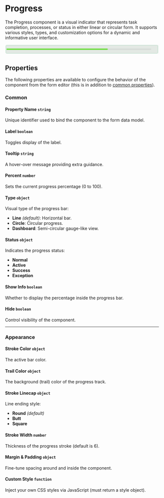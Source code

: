 # Progress

The Progress component is a visual indicator that represents task completion, processes, or status in either linear or circular form. It supports various styles, types, and customization options for a dynamic and informative user interface.

![Image](../Advanced/images/progress1.png)

## Properties

The following properties are available to configure the behavior of the component from the form editor (this is in addition to [common properties](/docs/front-end-basics/form-components/common-component-properties)).


### Common
#### Property Name `string`
Unique identifier used to bind the component to the form data model.

#### Label `boolean`
Toggles display of the label.

#### Tooltip `string`
A hover-over message providing extra guidance.

#### Percent `number`
Sets the current progress percentage (0 to 100).

#### Type `object`
Visual type of the progress bar:
- **Line** *(default)*: Horizontal bar.
- **Circle**: Circular progress.
- **Dashboard**: Semi-circular gauge-like view.

#### Status `object`
Indicates the progress status:
- **Normal**
- **Active**
- **Success**
- **Exception**

#### Show Info `boolean`
Whether to display the percentage inside the progress bar.

#### Hide `boolean`
Control visibility of the component.

___

### Appearance
#### Stroke Color `object`
The active bar color.

#### Trail Color `object`
The background (trail) color of the progress track.

#### Stroke Linecap `object`
Line ending style:
- **Round** *(default)*
- **Butt**
- **Square**

#### Stroke Width `number`
Thickness of the progress stroke (default is 6).

#### Margin & Padding `object`
Fine-tune spacing around and inside the component.

#### Custom Style `function`
Inject your own CSS styles via JavaScript (must return a style object).